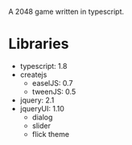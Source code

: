 A 2048 game written in typescript.

Libraries
=========

- typescript: 1.8
- createjs
    - easelJS: 0.7
    - tweenJS: 0.5
- jquery: 2.1
- jqueryUI: 1.10
    - dialog
    - slider
    - flick theme
